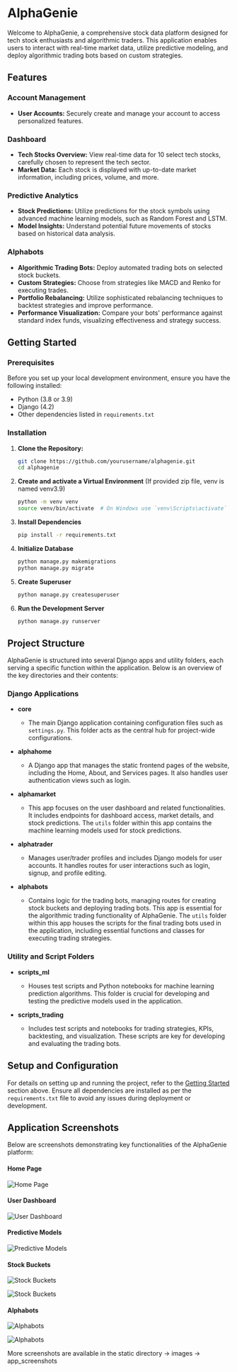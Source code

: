 # AlphaGenie

Welcome to AlphaGenie, a comprehensive stock data platform designed for tech stock enthusiasts and algorithmic traders. This application enables users to interact with real-time market data, utilize predictive modeling, and deploy algorithmic trading bots based on custom strategies.

## Features

### Account Management

- **User Accounts:** Securely create and manage your account to access personalized features.

### Dashboard

- **Tech Stocks Overview:** View real-time data for 10 select tech stocks, carefully chosen to represent the tech sector.
- **Market Data:** Each stock is displayed with up-to-date market information, including prices, volume, and more.

### Predictive Analytics

- **Stock Predictions:** Utilize predictions for the stock symbols using advanced machine learning models, such as Random Forest and LSTM.
- **Model Insights:** Understand potential future movements of stocks based on historical data analysis.

### Alphabots

- **Algorithmic Trading Bots:** Deploy automated trading bots on selected stock buckets.
- **Custom Strategies:** Choose from strategies like MACD and Renko for executing trades.
- **Portfolio Rebalancing:** Utilize sophisticated rebalancing techniques to backtest strategies and improve performance.
- **Performance Visualization:** Compare your bots' performance against standard index funds, visualizing effectiveness and strategy success.

## Getting Started

### Prerequisites

Before you set up your local development environment, ensure you have the following installed:

- Python (3.8 or 3.9)
- Django (4.2)
- Other dependencies listed in `requirements.txt`

### Installation

1. **Clone the Repository:**
   ```bash
   git clone https://github.com/yourusername/alphagenie.git
   cd alphagenie
   ```
2. **Create and activate a Virtual Environment** (If provided zip file, venv is named venv3.9)
   ```bash
   python -m venv venv
   source venv/bin/activate  # On Windows use `venv\Scripts\activate`
   ```
3. **Install Dependencies**
   ```bash
   pip install -r requirements.txt
   ```
4. **Initialize Database**
   ```bash
   python manage.py makemigrations
   python manage.py migrate
   ```
5. **Create Superuser**
   ```bash
   python manage.py createsuperuser
   ```
6. **Run the Development Server**
   ```bash
   python manage.py runserver
   ```

## Project Structure

AlphaGenie is structured into several Django apps and utility folders, each serving a specific function within the application. Below is an overview of the key directories and their contents:

### Django Applications

- **core**

  - The main Django application containing configuration files such as `settings.py`. This folder acts as the central hub for project-wide configurations.

- **alphahome**

  - A Django app that manages the static frontend pages of the website, including the Home, About, and Services pages. It also handles user authentication views such as login.

- **alphamarket**

  - This app focuses on the user dashboard and related functionalities. It includes endpoints for dashboard access, market details, and stock predictions. The `utils` folder within this app contains the machine learning models used for stock predictions.

- **alphatrader**

  - Manages user/trader profiles and includes Django models for user accounts. It handles routes for user interactions such as login, signup, and profile editing.

- **alphabots**
  - Contains logic for the trading bots, managing routes for creating stock buckets and deploying trading bots. This app is essential for the algorithmic trading functionality of AlphaGenie. The `utils` folder within this app houses the scripts for the final trading bots used in the application, including essential functions and classes for executing trading strategies.

### Utility and Script Folders

- **scripts_ml**

  - Houses test scripts and Python notebooks for machine learning prediction algorithms. This folder is crucial for developing and testing the predictive models used in the application.

- **scripts_trading**
  - Includes test scripts and notebooks for trading strategies, KPIs, backtesting, and visualization. These scripts are key for developing and evaluating the trading bots.

## Setup and Configuration

For details on setting up and running the project, refer to the [Getting Started](#getting-started) section above. Ensure all dependencies are installed as per the `requirements.txt` file to avoid any issues during deployment or development.

## Application Screenshots

Below are screenshots demonstrating key functionalities of the AlphaGenie platform:

#### Home Page

![Home Page](static/images/app_screenshots/home_1.png 'Screenshot of the Home Page')

#### User Dashboard

![User Dashboard](static/images/app_screenshots/dashboard.png 'Screenshot of the User Dashboard')

#### Predictive Models

![Predictive Models](static/images/app_screenshots/predictions.png 'Screenshot of Stock Prediction Models')

#### Stock Buckets

![Stock Buckets](static/images/app_screenshots/buckets1.png 'Screenshot of Stock Buckets')

![Stock Buckets](static/images/app_screenshots/buckets2.png 'Screenshot of Stock Buckets')

#### Alphabots

![Alphabots](static/images/app_screenshots/bot1.png 'Screenshot of Alphabots')

![Alphabots](static/images/app_screenshots/bot3.png 'Screenshot of Alphabots')

More screenshots are available in the static directory -> images -> app_screenshots
